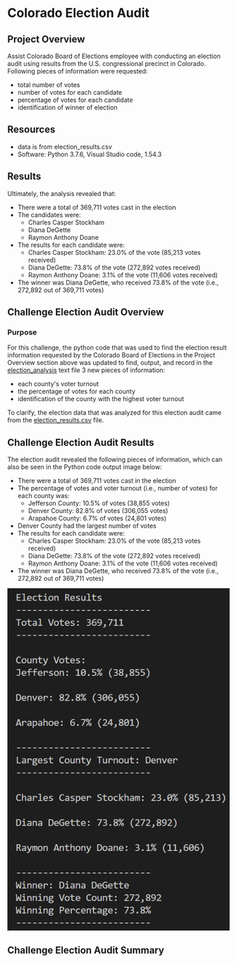 # Colorado Election Audit

## Project Overview
Assist Colorado Board of Elections employee with conducting an election audit using results from the U.S. congressional precinct in Colorado. Following pieces of information were requested:
- total number of votes
- number of votes for each candidate
- percentage of votes for each candidate
- identification of winner of election

## Resources
- data is from election_results.csv
- Software: Python 3.7.6, Visual Studio code, 1.54.3

## Results
Ultimately, the analysis revealed that:
- There were a total of 369,711 votes cast in the election
- The candidates were:
    - Charles Casper Stockham
    - Diana DeGette
    - Raymon Anthony Doane
- The results for each candidate were:
    - Charles Casper Stockham: 23.0% of the vote (85,213 votes received)
    - Diana DeGette: 73.8% of the vote (272,892 votes received)
    - Raymon Anthony Doane: 3.1% of the vote (11,606 votes received)
- The winner was Diana DeGette, who received 73.8% of the vote (i.e., 272,892 out of 369,711 votes)

## Challenge Election Audit Overview

### Purpose
For this challenge, the python code that was used to find the election result information requested by the Colorado Board of Elections in the Project Overview section above was updated to find, output, and record in the [election_analysis](https://github.com/HannaKim4673/Election_Analysis/blob/main/analysis/election_analysis.txt) text file 3 new pieces of information:
- each county's voter turnout
- the percentage of votes for each county
- identification of the county with the highest voter turnout

To clarify, the election data that was analyzed for this election audit came from the [election_results.csv](https://github.com/HannaKim4673/Election_Analysis/blob/main/Resources/election_results.csv) file.

## Challenge Election Audit Results
The election audit revealed the following pieces of information, which can also be seen in the Python code output image below:
- There were a total of 369,711 votes cast in the election
- The percentage of votes and voter turnout (i.e., number of votes) for each county was:
    -  Jefferson County: 10.5% of votes (38,855 votes)
    -  Denver County: 82.8% of votes (306,055 votes)
    -  Arapahoe County: 6.7% of votes (24,801 votes)
-  Denver County had the largest number of votes
- The results for each candidate were:
    - Charles Casper Stockham: 23.0% of the vote (85,213 votes received)
    - Diana DeGette: 73.8% of the vote (272,892 votes received)
    - Raymon Anthony Doane: 3.1% of the vote (11,606 votes received)
- The winner was Diana DeGette, who received 73.8% of the vote (i.e., 272,892 out of 369,711 votes)

![](https://github.com/HannaKim4673/Election_Analysis/blob/main/Election%20Audit%20Output.png)

## Challenge Election Audit Summary
